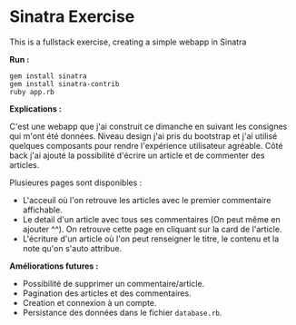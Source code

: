 # Sinatra Exercise

This is a fullstack exercise, creating a simple webapp in Sinatra

**Run :**

```
gem install sinatra
gem install sinatra-contrib
ruby app.rb
```

**Explications :**

C'est une webapp que j'ai construit ce dimanche en suivant les consignes qui m'ont été données. Niveau design j'ai pris du bootstrap et j'ai utilisé quelques composants pour rendre l'expérience utilisateur agréable.
Côté back j'ai ajouté la possibilité d'écrire un article et de commenter des articles.

Plusieures pages sont disponibles :

- L'acceuil où l'on retrouve les articles avec le premier commentaire affichable.
- Le detail d'un article avec tous ses commentaires (On peut même en ajouter ^^). On retrouve cette page en cliquant sur la card de l'article.
- L'écriture d'un article où l'on peut renseigner le titre, le contenu et la note qu'on s'auto attribue.

**Améliorations futures :**

- Possibilité de supprimer un commentaire/article.
- Pagination des articles et des commentaires.
- Creation et connexion à un compte.
- Persistance des données dans le fichier `database.rb`.
